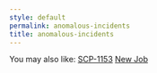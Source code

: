 ```yaml
---
style: default
permalink: anomalous-incidents
title: anomalous-incidents
---
```

You may also like:
[SCP-1153](http://scp-wiki.net/scp-1153)
[New Job](http://scp-wiki.net/new-job)